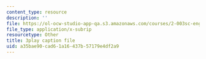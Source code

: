 ```yaml
---
content_type: resource
description: ''
file: https://ol-ocw-studio-app-qa.s3.amazonaws.com/courses/2-003sc-engineering-dynamics-fall-2011/a35bae90cad61a16437b57179e4df2a9_qrbCpv3Sv34.srt
file_type: application/x-subrip
resourcetype: Other
title: 3play caption file
uid: a35bae90-cad6-1a16-437b-57179e4df2a9
---
```

